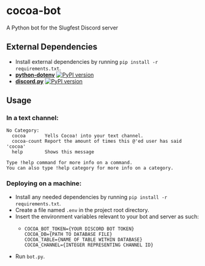 # cocoa-bot
A Python bot for the Slugfest Discord server

## External Dependencies
* Install external dependencies by running `pip install -r requirements.txt`.
* [**python-dotenv**](https://pypi.org/project/python-dotenv) [![PyPI version](https://badge.fury.io/py/python-dotenv.svg)](https://badge.fury.io/py/python-dotenv)
* [**discord.py**](https://pypi.org/project/discord.py) [![PyPI version](https://badge.fury.io/py/discord.py.svg)](https://badge.fury.io/py/discord.py)

## Usage
### In a text channel:
```
No Category:
  cocoa       Yells Cocoa! into your text channel.
  cocoa-count Report the amount of times this @'ed user has said 'cocoa'
  help        Shows this message

Type !help command for more info on a command.
You can also type !help category for more info on a category.
```
### Deploying on a machine:
* Install any needed dependencies by running `pip install -r requirements.txt`.
* Create a file named `.env` in the project root directory.
* Insert the environment variables relevant to your bot and server as such:
  * ```
    COCOA_BOT_TOKEN={YOUR DISCORD BOT TOKEN}
    COCOA_DB={PATH TO DATABASE FILE}
    COCOA_TABLE={NAME OF TABLE WITHIN DATABASE}
    COCOA_CHANNEL={INTEGER REPRESENTING CHANNEL ID}
    ```
* Run `bot.py`.
